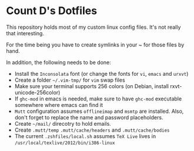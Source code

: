 Count D's Dotfiles
==================

This repository holds most of my custom linux config files. It's not really that interesting.

For the time being you have to create symlinks in your ~ for those files by hand.

In addition, the following needs to be done:
* Install the `Inconsolata` font (or change the fonts for `vi`, `emacs` and `urxvt`)
* Create a folder `~/.vim-tmp/` for `vim` swap files
* Make sure your terminal supports 256 colors (on Debian, install rxvt-unicode-256color)
* If `ghc-mod` in emacs is needed, make sure to have `ghc-mod` executable somewhere where emacs can find it
* `Mutt` configuration assumes `offlineimap` and `msmtp` are installed. Also, don't forget to replace the name and password placeholders.
* Create `~/mail/` direcotry to hold emails.
* Create `.mutt/temp` `.mutt/cache/headers` and `.mutt/cache/bodies`
* The current `.zshfiles/local.sh` assumes `TeX Live` lives in `/usr/local/texlive/2012/bin/i386-linux`
